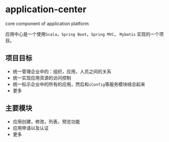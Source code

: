 # application-center
core component of application platform

应用中心是一个使用`Scala`，`Spring Boot`，`Spring MVC`， `Mybatis` 实现的一个项目。

## 项目目标

- 统一管理企业中的：组织，应用，人员之间的关系
- 统一实现应用资源的访问控制
- 统一标示企业中的所有的应用，然后和`iConfig`等服务模块结合起来
- 更多

## 主要模块

- 应用创建，修改，列表，预览功能
- 应用申请以及认证
- 更多
